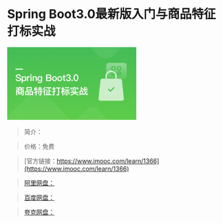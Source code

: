 # Spring Boot3.0最新版入门与商品特征打标实战

![img](../../assets/6399bece098d2f2f03000169.png)

> 简介：

> 价格：免费

> [官方链接：https://www.imooc.com/learn/1366](https://www.imooc.com/learn/1366)

> [阿里网盘：]()

> [百度网盘：]()

> [夸克网盘：]()
